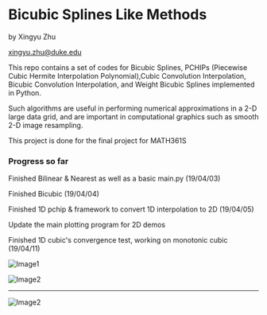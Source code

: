 # Bicubic Splines Like Methods

by Xingyu Zhu

<xingyu.zhu@duke.edu>

This repo contains a set of codes for Bicubic Splines, PCHIPs (Piecewise Cubic Hermite Interpolation Polynomial),Cubic Convolution Interpolation, Bicubic Convolution Interpolation, and Weight Bicubic Splines implemented in Python.

Such algorithms are useful in performing numerical approximations in a 2-D large data grid, and are important in computational graphics such as smooth 2-D image resampling.

This project is done for the final project for MATH361S

### Progress so far

Finished Bilinear & Nearest as well as a basic main.py (19/04/03)

Finished Bicubic (19/04/04)

Finished 1D pchip & framework to convert 1D interpolation to 2D (19/04/05)

Update the main plotting program for 2D demos

Finished 1D cubic's convergence test, working on monotonic cubic (19/04/11)

![Image1](https://i.ibb.co/MsSK0WM/1.png)

![Image2](https://i.ibb.co/WgdTgD6/2.png)

---

![Image2](https://upload.wikimedia.org/wikipedia/commons/9/90/Comparison_of_1D_and_2D_interpolation.svg)
